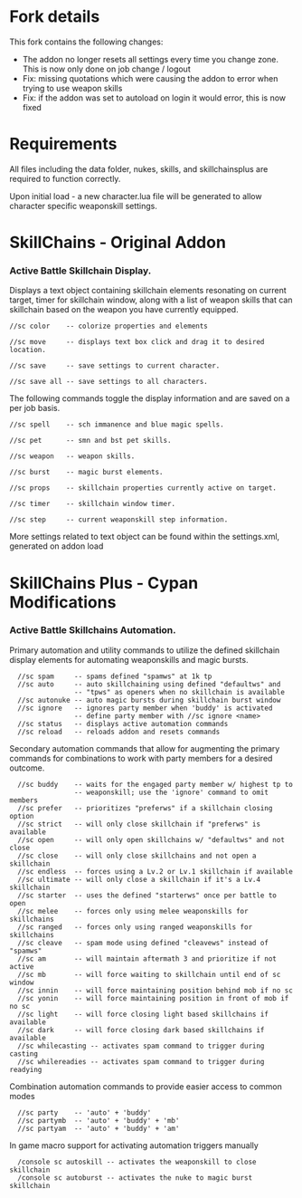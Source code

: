 # Fork details

This fork contains the following changes:

- The addon no longer resets all settings every time you change zone. This is now only done on job change / logout
- Fix: missing quotations which were causing the addon to error when trying to use weapon skills
- Fix: if the addon was set to autoload on login it would error, this is now fixed 

# Requirements

All files including the data folder, nukes, skills, and skillchainsplus are required to function correctly.

Upon initial load - a new character.lua file will be generated to allow character specific weaponskill settings.


# SkillChains - Original Addon
### Active Battle Skillchain Display.

Displays a text object containing skillchain elements resonating on current target, timer for skillchain window,
along with a list of weapon skills that can skillchain based on the weapon you have currently equipped.

    //sc color    -- colorize properties and elements

    //sc move     -- displays text box click and drag it to desired location.

    //sc save     -- save settings to current character.

    //sc save all -- save settings to all characters.

The following commands toggle the display information and are saved on a per job basis.

    //sc spell    -- sch immanence and blue magic spells.

    //sc pet      -- smn and bst pet skills.

    //sc weapon   -- weapon skills.

    //sc burst    -- magic burst elements.

    //sc props    -- skillchain properties currently active on target.

    //sc timer    -- skillchain window timer.

    //sc step     -- current weaponskill step information.

More settings related to text object can be found within the settings.xml, generated on addon load


# SkillChains Plus - Cypan Modifications
### Active Battle Skillchains Automation.

Primary automation and utility commands to utilize the defined skillchain display elements for automating weaponskills and magic bursts.

      //sc spam     -- spams defined "spamws" at 1k tp
      //sc auto     -- auto skillchaining using defined "defaultws" and
                    -- "tpws" as openers when no skillchain is available
      //sc autonuke -- auto magic bursts during skillchain burst window
      //sc ignore   -- ignores party member when 'buddy' is activated
                    -- define party member with //sc ignore <name>
      //sc status   -- displays active automation commands
      //sc reload   -- reloads addon and resets commands

Secondary automation commands that allow for augmenting the primary commands for combinations to work with party members for a desired outcome.

      //sc buddy    -- waits for the engaged party member w/ highest tp to
                    -- weaponskill; use the 'ignore' command to omit members
      //sc prefer   -- prioritizes "preferws" if a skillchain closing option
      //sc strict   -- will only close skillchain if "preferws" is available
      //sc open     -- will only open skillchains w/ "defaultws" and not close
      //sc close    -- will only close skillchains and not open a skillchain
      //sc endless  -- forces using a Lv.2 or Lv.1 skillchain if available
      //sc ultimate -- will only close a skillchain if it's a Lv.4 skillchain
      //sc starter  -- uses the defined "starterws" once per battle to open
      //sc melee    -- forces only using melee weaponskills for skillchains
      //sc ranged   -- forces only using ranged weaponskills for skillchains
      //sc cleave   -- spam mode using defined "cleavews" instead of "spamws"
      //sc am       -- will maintain aftermath 3 and prioritize if not active
      //sc mb       -- will force waiting to skillchain until end of sc window
      //sc innin    -- will force maintaining position behind mob if no sc
      //sc yonin    -- will force maintaining position in front of mob if no sc
      //sc light    -- will force closing light based skillchains if available
      //sc dark     -- will force closing dark based skillchains if available
      //sc whilecasting -- activates spam command to trigger during casting
      //sc whilereadies -- activates spam command to trigger during readying

Combination automation commands to provide easier access to common modes

      //sc party    -- 'auto' + 'buddy'
      //sc partymb  -- 'auto' + 'buddy' + 'mb'
      //sc partyam  -- 'auto' + 'buddy' + 'am'

In game macro support for activating automation triggers manually

      /console sc autoskill -- activates the weaponskill to close skillchain
      /console sc autoburst -- activates the nuke to magic burst skillchain
